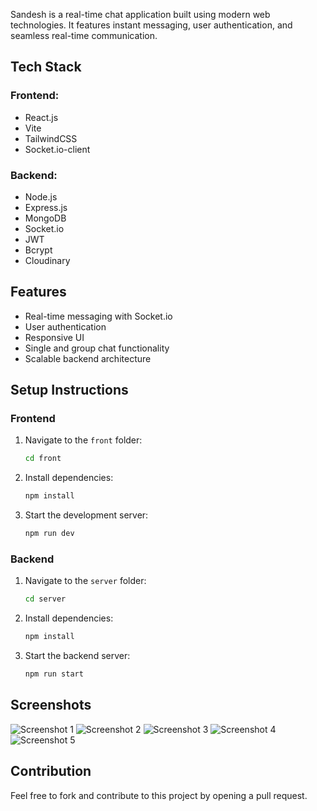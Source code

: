 

Sandesh is a real-time chat application built using modern web technologies. It features instant messaging, user authentication, and seamless real-time communication.

## Tech Stack

### Frontend:
- React.js
- Vite
- TailwindCSS
- Socket.io-client

### Backend:
- Node.js
- Express.js
- MongoDB
- Socket.io
- JWT
- Bcrypt
- Cloudinary

## Features
- Real-time messaging with Socket.io
- User authentication
- Responsive UI
- Single and group chat functionality
- Scalable backend architecture

## Setup Instructions

### Frontend
1. Navigate to the `front` folder:
   ```sh
   cd front
   ```
2. Install dependencies:
   ```sh
   npm install
   ```
3. Start the development server:
   ```sh
   npm run dev
   ```

### Backend
1. Navigate to the `server` folder:
   ```sh
   cd server
   ```
2. Install dependencies:
   ```sh
   npm install
   ```
3. Start the backend server:
   ```sh
   npm run start
   ```

## Screenshots
![Screenshot 1](https://github.com/user-attachments/assets/8a2be173-8043-429b-ba32-0bb7be07d73e)
![Screenshot 2](https://github.com/user-attachments/assets/3fb1eb79-61f1-4e52-a1dc-f6405081ff46)
![Screenshot 3](https://github.com/user-attachments/assets/0a501df2-fd61-486d-9493-a34940530de0)
![Screenshot 4](https://github.com/user-attachments/assets/f9fed9ad-58f7-4f7d-97e3-43e05e9dbe12)
![Screenshot 5](https://github.com/user-attachments/assets/07ce6224-eb39-4b5f-96c3-44065bc09446)





## Contribution
Feel free to fork and contribute to this project by opening a pull request.

